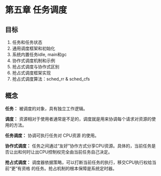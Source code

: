 # 第五章 任务调度

## 目标

1. 任务和任务状态
1. 通用调度框架和初始化
1. 系统内置任务idle, main和gc
1. 协作式调度机制和示例
1. 抢占式调度与协作式区别
1. 抢占式调度框架实现
1. 抢占式调度算法：sched_rr & sched_cfs

## 概念

**任务：** 被调度的对象，具有独立工作逻辑。

**调度：** 资源相对于使用者通常是不足的，调度就是用来协调每个请求对资源的使用的方法。

**任务调度：** 协调可执行任务对 CPU资源 的使用。

**协作式调度：** 任务之间通过“友好”协作方式分享CPU资源。具体的，当前任务是否让出和何时让出CPU控制权完全由当前任务自己决定。

**抢占式调度：** 调度器依据策略，可以打断当前任务的执行，移交CPU执行权给当前“更”有资格 的任务。抢占机制的根本保障是系统定时器。
